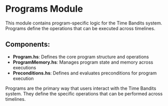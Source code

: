 # Programs Module

This module contains program-specific logic for the Time Bandits system. Programs define the operations that can be executed across timelines.

## Components:

- **Program.hs**: Defines the core program structure and operations
- **ProgramMemory.hs**: Manages program state and memory across executions 
- **Preconditions.hs**: Defines and evaluates preconditions for program execution

Programs are the primary way that users interact with the Time Bandits system. They define the specific operations that can be performed across timelines. 